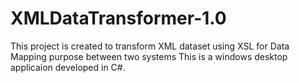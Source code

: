 # XMLDataTransformer-1.0
This project is created to transform XML dataset using XSL for Data Mapping purpose between two systems
This is a windows desktop applicaion developed in C#.
